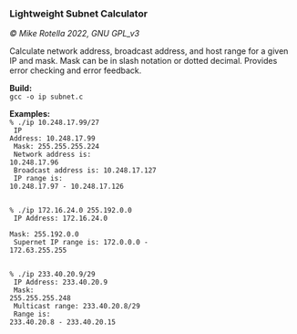 ### Lightweight Subnet Calculator
*© Mike Rotella 2022, GNU GPL_v3*

Calculate network address, broadcast address, and host
range for a given IP and mask. Mask can be in slash
notation or dotted decimal. Provides error checking and
error feedback.

**Build:**<br>
<code>gcc -o ip subnet.c</code><br>

**Examples:**<br>
<code>% ./ip 10.248.17.99/27<br>
IP Address: 10.248.17.99<br>
Mask: 255.255.255.224<br>
Network address is: 10.248.17.96<br>
Broadcast address is: 10.248.17.127<br>
IP range is: 10.248.17.97 - 10.248.17.126<br>
</code><br>

<code>% ./ip 172.16.24.0 255.192.0.0<br>
IP Address: 172.16.24.0<br>
Mask: 255.192.0.0<br>
Supernet IP range is: 172.0.0.0 - 172.63.255.255<br>
</code><br>

<code>% ./ip 233.40.20.9/29<br>
IP Address: 233.40.20.9<br>
Mask: 255.255.255.248<br>
Multicast range: 233.40.20.8/29<br>
Range is: 233.40.20.8 - 233.40.20.15<br>
</code><br>